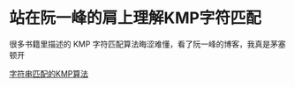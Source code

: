 # 站在阮一峰的肩上理解KMP字符匹配

很多书籍里描述的 KMP 字符匹配算法晦涩难懂，看了阮一峰的博客，我真是茅塞顿开

[字符串匹配的KMP算法
](http://www.ruanyifeng.com/blog/2013/05/Knuth%E2%80%93Morris%E2%80%93Pratt_algorithm.html)
